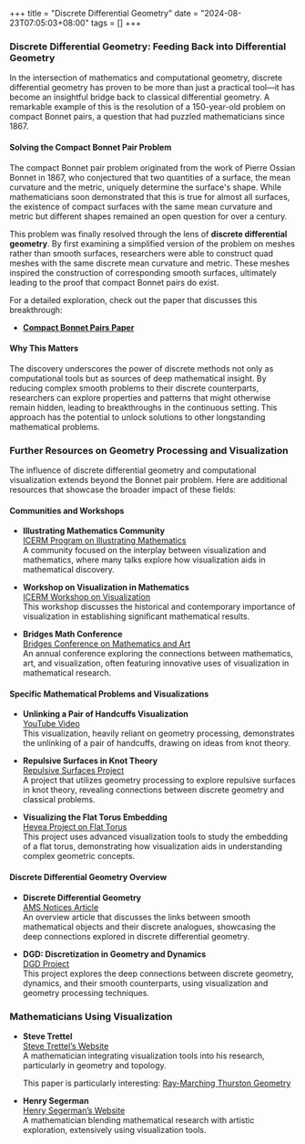 +++
title = "Discrete Differential Geometry"
date = "2024-08-23T07:05:03+08:00"
tags = []
+++

### Discrete Differential Geometry: Feeding Back into Differential Geometry

In the intersection of mathematics and computational geometry, discrete differential geometry has proven to be more than just a practical tool—it has become an insightful bridge back to classical differential geometry. A remarkable example of this is the resolution of a 150-year-old problem on compact Bonnet pairs, a question that had puzzled mathematicians since 1867.

#### Solving the Compact Bonnet Pair Problem

The compact Bonnet pair problem originated from the work of Pierre Ossian Bonnet in 1867, who conjectured that two quantities of a surface, the mean curvature and the metric, uniquely determine the surface's shape. While mathematicians soon demonstrated that this is true for almost all surfaces, the existence of compact surfaces with the same mean curvature and metric but different shapes remained an open question for over a century.

This problem was finally resolved through the lens of **discrete differential geometry**. By first examining a simplified version of the problem on meshes rather than smooth surfaces, researchers were able to construct quad meshes with the same discrete mean curvature and metric. These meshes inspired the construction of corresponding smooth surfaces, ultimately leading to the proof that compact Bonnet pairs do exist.

For a detailed exploration, check out the paper that discusses this breakthrough:
- **[Compact Bonnet Pairs Paper](https://arxiv.org/pdf/2110.06335)**

#### Why This Matters

The discovery underscores the power of discrete methods not only as computational tools but as sources of deep mathematical insight. By reducing complex smooth problems to their discrete counterparts, researchers can explore properties and patterns that might otherwise remain hidden, leading to breakthroughs in the continuous setting. This approach has the potential to unlock solutions to other longstanding mathematical problems.

### Further Resources on Geometry Processing and Visualization

The influence of discrete differential geometry and computational visualization extends beyond the Bonnet pair problem. Here are additional resources that showcase the broader impact of these fields:

#### Communities and Workshops

- **Illustrating Mathematics Community**  
  [ICERM Program on Illustrating Mathematics](https://icerm.brown.edu/programs/sp-f19/)  
  A community focused on the interplay between visualization and mathematics, where many talks explore how visualization aids in mathematical discovery.

- **Workshop on Visualization in Mathematics**  
  [ICERM Workshop on Visualization](https://icerm.brown.edu/programs/sp-f19/w1/)  
  This workshop discusses the historical and contemporary importance of visualization in establishing significant mathematical results.

- **Bridges Math Conference**  
  [Bridges Conference on Mathematics and Art](https://www.bridgesmathart.org/past-conferences/)  
  An annual conference exploring the connections between mathematics, art, and visualization, often featuring innovative uses of visualization in mathematical research.

#### Specific Mathematical Problems and Visualizations

- **Unlinking a Pair of Handcuffs Visualization**  
  [YouTube Video](https://youtu.be/TL82mPxXuvQ?feature=shared)  
  This visualization, heavily reliant on geometry processing, demonstrates the unlinking of a pair of handcuffs, drawing on ideas from knot theory.

- **Repulsive Surfaces in Knot Theory**  
  [Repulsive Surfaces Project](https://www.cs.cmu.edu/~kmcrane/Projects/RepulsiveSurfaces/index.html)  
  A project that utilizes geometry processing to explore repulsive surfaces in knot theory, revealing connections between discrete geometry and classical problems.

- **Visualizing the Flat Torus Embedding**  
  [Hevea Project on Flat Torus](http://hevea-project.fr/pdfTore/flatTorusAbstract.pdf)  
  This project uses advanced visualization tools to study the embedding of a flat torus, demonstrating how visualization aids in understanding complex geometric concepts.

#### Discrete Differential Geometry Overview

- **Discrete Differential Geometry**  
  [AMS Notices Article](https://www.ams.org/journals/notices/201710/rnoti-p1153.pdf)  
  An overview article that discusses the links between smooth mathematical objects and their discrete analogues, showcasing the deep connections explored in discrete differential geometry.

- **DGD: Discretization in Geometry and Dynamics**  
  [DGD Project](https://www.discretization.de)  
  This project explores the deep connections between discrete geometry, dynamics, and their smooth counterparts, using visualization and geometry processing techniques.

### Mathematicians Using Visualization

- **Steve Trettel**  
  [Steve Trettel’s Website](https://stevejtrettel.site)  
  A mathematician integrating visualization tools into his research, particularly in geometry and topology.

  This paper is particularly interesting: [Ray-Marching Thurston Geometry](https://arxiv.org/pdf/2010.15801)

- **Henry Segerman**  
  [Henry Segerman’s Website](https://math.okstate.edu/people/segerman/)  
  A mathematician blending mathematical research with artistic exploration, extensively using visualization tools.
